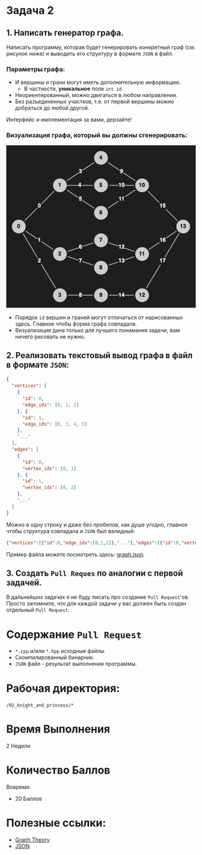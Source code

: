 # Задача 2

## 1. Написать генератор графа.

Написать программу, которая будет генерировать конкретный граф (см. рисунок ниже) и выводить его структуру в формате `JSON` в файл.

### Параметры графа:
- И вершины и грани могут иметь дополнительную информацию.
  - В частности, **уникальное** поле `int id`
- Неориентированный, можно двигаться в любом направлении.
- Без разъединенных участков, т.е. от первой вершины можно добраться до любой другой.

Интерфейс и имплементация за вами, дерзайте!

### Визуализация графа, который вы должны сгенерировать:
![Graph](./graph.png)

- Порядок `id` вершин и граней могут отличаться от нарисованных здесь. Главное чтобы форма графа совпадала.
- Визуализация дана только для лучшего понимания задачи, вам ничего рисовать не нужно.

## 2. Реализовать текстовый вывод графа в файл в формате `JSON`:
```json
{
  "vertices": [
    {
      "id": 0,
      "edge_ids": [0, 1, 2]
    }, {
      "id": 1,
      "edge_ids": [0, 3, 4, 5]
    },
    "..."
  ],
  "edges": [
    {
      "id": 0,
      "vertex_ids": [0, 1]
    }, {
      "id": 1,
      "vertex_ids": [0, 2]
    },
    "..."
  ]
}
```

Можно в одну строку и даже без пробелов, как душе угодно, главное чтобы структура совпадала и `JSON` был валидный:
```json
{"vertices":[{"id":0,"edge_ids":[0,1,2]},"..."],"edges":[{"id":0,"vertex_ids":[0,1]},"..."]}
```

Пример файла можете посмотреть здесь: [graph.json](./graph.json).

## 3. Создать `Pull Reques` по аналогии с первой задачей.

В дальнейших задачах я не буду писать про создание `Pull Request`'ов. Просто запомните, что для каждой задачи у вас должен быть создан отдельный `Pull Request`.

# Содержание `Pull Request`

- `*.cpp` и/или `*.hpp` исходные файлы.
- Скомпилированный бинарник.
- `JSON` файл - результат выполнения программы.

# Рабочая директория:

`/02_knight_and_princess/*`

# Время Выполнения

2 Недели

# Количество Баллов

Вовремя:
- 20 Баллов

# Полезные ссылки:
- [Graph Theory](https://en.wikipedia.org/wiki/Graph_theory)
- [JSON](https://en.wikipedia.org/wiki/JSON)
